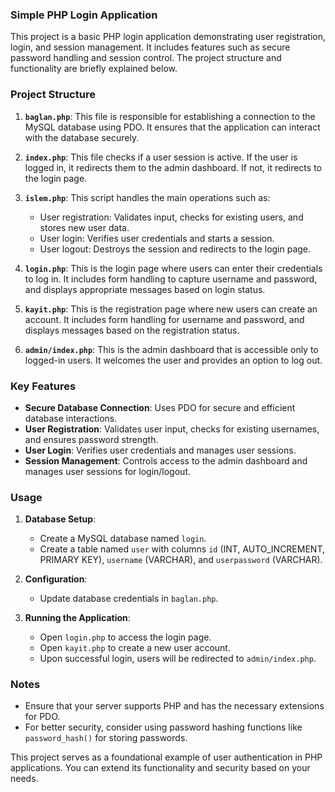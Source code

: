 ### Simple PHP Login Application

This project is a basic PHP login application demonstrating user registration, login, and session management. It includes features such as secure password handling and session control. The project structure and functionality are briefly explained below.

### Project Structure

1. **`baglan.php`**: This file is responsible for establishing a connection to the MySQL database using PDO. It ensures that the application can interact with the database securely.

2. **`index.php`**: This file checks if a user session is active. If the user is logged in, it redirects them to the admin dashboard. If not, it redirects to the login page.

3. **`islem.php`**: This script handles the main operations such as:
   - User registration: Validates input, checks for existing users, and stores new user data.
   - User login: Verifies user credentials and starts a session.
   - User logout: Destroys the session and redirects to the login page.

4. **`login.php`**: This is the login page where users can enter their credentials to log in. It includes form handling to capture username and password, and displays appropriate messages based on login status.

5. **`kayit.php`**: This is the registration page where new users can create an account. It includes form handling for username and password, and displays messages based on the registration status.

6. **`admin/index.php`**: This is the admin dashboard that is accessible only to logged-in users. It welcomes the user and provides an option to log out.

### Key Features

- **Secure Database Connection**: Uses PDO for secure and efficient database interactions.
- **User Registration**: Validates user input, checks for existing usernames, and ensures password strength.
- **User Login**: Verifies user credentials and manages user sessions.
- **Session Management**: Controls access to the admin dashboard and manages user sessions for login/logout.

### Usage

1. **Database Setup**:
   - Create a MySQL database named `login`.
   - Create a table named `user` with columns `id` (INT, AUTO_INCREMENT, PRIMARY KEY), `username` (VARCHAR), and `userpassword` (VARCHAR).

2. **Configuration**:
   - Update database credentials in `baglan.php`.

3. **Running the Application**:
   - Open `login.php` to access the login page.
   - Open `kayit.php` to create a new user account.
   - Upon successful login, users will be redirected to `admin/index.php`.

### Notes

- Ensure that your server supports PHP and has the necessary extensions for PDO.
- For better security, consider using password hashing functions like `password_hash()` for storing passwords.

This project serves as a foundational example of user authentication in PHP applications. You can extend its functionality and security based on your needs.
